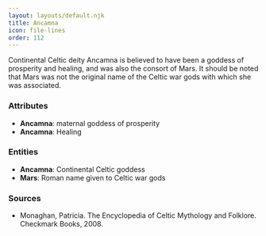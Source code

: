 ```yaml
---
layout: layouts/default.njk
title: Ancamna
icon: file-lines
order: 112
---
```

Continental Celtic deity Ancamna is believed to have been a goddess of prosperity and healing, and was also the consort of Mars. It should be noted that Mars was not the original name of the Celtic war gods with which she was associated.

### Attributes

- **Ancamna**: maternal goddess of prosperity
- **Ancamna**: Healing

### Entities

- **Ancamna**: Continental Celtic goddess
- **Mars**: Roman name given to Celtic war gods

### Sources

- Monaghan, Patricia. The Encyclopedia of Celtic Mythology and Folklore. Checkmark Books, 2008.

